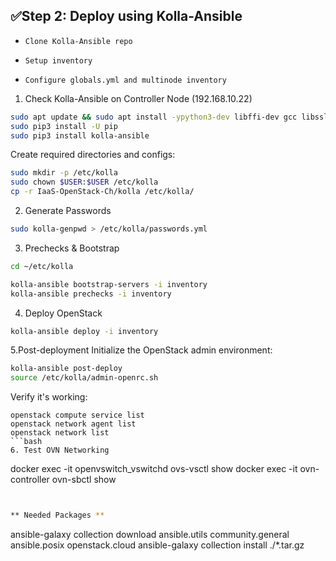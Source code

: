 ## ✅Step 2: Deploy using Kolla-Ansible

- `Clone Kolla-Ansible repo`

- `Setup inventory`

- `Configure globals.yml and multinode inventory`
  
1. Check Kolla-Ansible on Controller Node (192.168.10.22)
```bash
sudo apt update && sudo apt install -ypython3-dev libffi-dev gcc libssl-dev git `optional`
sudo pip3 install -U pip
sudo pip3 install kolla-ansible
```

Create required directories and configs:

```bash
sudo mkdir -p /etc/kolla
sudo chown $USER:$USER /etc/kolla
cp -r IaaS-OpenStack-Ch/kolla /etc/kolla/
```

2.  Generate Passwords
```bash
sudo kolla-genpwd > /etc/kolla/passwords.yml
```

3. Prechecks & Bootstrap
```bash
cd ~/etc/kolla

kolla-ansible bootstrap-servers -i inventory
kolla-ansible prechecks -i inventory
```

4. Deploy OpenStack

```bash
kolla-ansible deploy -i inventory
```

5.Post-deployment
Initialize the OpenStack admin environment:
```bash
kolla-ansible post-deploy
source /etc/kolla/admin-openrc.sh
```
Verify it's working:

```
openstack compute service list
openstack network agent list
openstack network list
```bash
6. Test OVN Networking
```
docker exec -it openvswitch_vswitchd ovs-vsctl show
docker exec -it ovn-controller ovn-sbctl show
```bash


** Needed Packages **
```
ansible-galaxy collection download ansible.utils community.general ansible.posix openstack.cloud
ansible-galaxy collection install ./*.tar.gz
```bash


